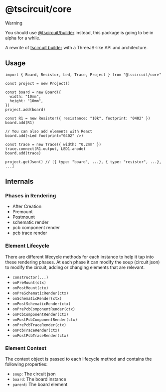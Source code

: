 # @tscircuit/core

> [!WARNING]
> You should use [@tscircuit/builder](https://github.com/tscircuit/builder) instead, this package is
> going to be in alpha for a while.

A rewrite of [tscircuit builder](https://github.com/tscircuit/builder) with a ThreeJS-like API and architecture.

## Usage

```tsx
import { Board, Resistor, Led, Trace, Project } from "@tscircuit/core"

const project = new Project()

const board = new Board({
  width: "10mm",
  height: "10mm",
})
project.add(board)

const R1 = new Resistor({ resistance: "10k", footprint: "0402" })
board.add(R1)

// You can also add elements with React
board.add(<Led footprint="0402" />)

const trace = new Trace({ width: "0.2mm" })
trace.connect(R1.output, LED1.anode)
board.add(trace)

project.getJson() // [{ type: "board", ...}, { type: "resistor", ...}, ...]
```

## Internals

### Phases in Rendering

- After Creation
- Premount
- Postmount
- schematic render
- pcb component render
- pcb trace render

### Element Lifecycle

There are different lifecycle methods for each instance to help it tap into these
rendering phases. At each phase it can modify the soup (circuit json)
to modify the circuit, adding or changing elements that are relevant.

- `constructor(...)`
- `onPreMount(ctx)`
- `onPostMount(ctx)`
- `onPreSchematicRender(ctx)`
- `onSchematicRender(ctx)`
- `onPostSchematicRender(ctx)`
- `onPrePcbComponentRender(ctx)`
- `onPcbComponentRender(ctx)`
- `onPostPcbComponentRender(ctx)`
- `onPrePcbTraceRender(ctx)`
- `onPcbTraceRender(ctx)`
- `onPostPcbTraceRender(ctx)`

### Element Context

The context object is passed to each lifecycle method and contains the following
properties:

- `soup`: The circuit json
- `board`: The board instance
- `parent`: The board element

